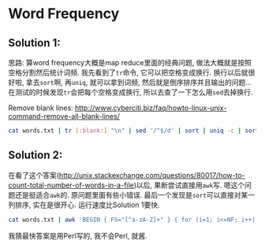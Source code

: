 # Word Frequency

## Solution 1:

思路:
算word frequency大概是map reduce里面的经典问题, 做法大概就是按照空格分割然后统计词频. 我先看到了`tr`命令, 它可以把空格变成换行. 换行以后就很好啦, 拿去`sort`啊, 再`uniq`, 就可以拿到词频, 然后就是倒序排序并且输出的问题...
在测试的时候发现`tr`会把每个空格变成换行, 所以去查了一下怎么用`sed`去掉换行.

Remove blank lines: http://www.cyberciti.biz/faq/howto-linux-unix-command-remove-all-blank-lines/

```bash
cat words.txt | tr [:blank:] "\n" | sed '/^$/d' | sort | uniq -c | sort -r | awk '{split($0, a, " "); print a[2], a[1]}'
```
## Solution 2:

在看了这个答案(http://unix.stackexchange.com/questions/80017/how-to-count-total-number-of-words-in-a-file)以后, 果断尝试直接用`awk`写. 嗯这个问题还是挺适合`awk`的. 原问题里面有些小错误. 最后一个发现是`sort`可以直接对某一列排序, 实在是很开心. 运行速度比Solution 1要快.

```bash
cat words.txt | awk 'BEGIN { FS="[^a-zA-Z]+" } { for (i=1; i<=NF; i++) if ($i != "") { word = $i; words[word]++ } } END { for (w in words) printf("%s %d\n", w, words[w]) } ' | sort -rn -k2
```

我猜最快答案是用Perl写的, 我不会Perl, 就酱.